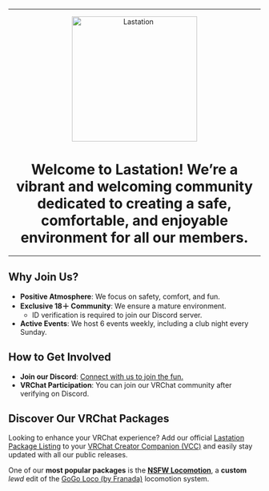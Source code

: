 <div align="center">

---

 <img src="./media/Lastation_Logo_w_Text.png" alt="Lastation" width="250" height="250"> 

# Welcome to **Lastation**ǃ We’re a vibrant and welcoming community dedicated to creating a **safe, comfortable, and enjoyable environment** for all our members.

---

</div>

## Why Join Us?

- **Positive Atmosphere**: We focus on safety, comfort, and fun.
- **Exclusive 18＋ Community**: We ensure a mature environment.
  - ID verification is required to join our Discord server.
- **Active Events**: We host 6 events weekly, including a club night every Sunday.

## How to Get Involved

- **Join our Discord**: [Connect with us to join the fun.](https://discord.gg/Lastation)
- **VRChat Participation**: You can join our VRChat community after verifying on Discord.

## Discover Our VRChat Packages

Looking to enhance your VRChat experience? Add our official [Lastation Package Listing](https://lastationvrchat.github.io/Lastation-Package-Listing/) to your [VRChat Creator Companion (VCC)](https://vcc.docs.vrchat.com/) and easily stay updated with all our public releases. 

One of our **most popular packages** is the [**NSFW Locomotion**](https://github.com/LastationVRChat/NSFW-Locomotion), a **custom** *lewd* edit of the [GoGo Loco (by Franada)](https://www.gogoloco.net/) locomotion system.

